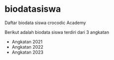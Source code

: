 # biodatasiswa

Daftar biodata siswa crocodic Academy

Berikut adalah biodata siswa terdiri dari 3 angkatan
- Angkatan 2021
- Angkatan 2022
- Angkatan 2023
